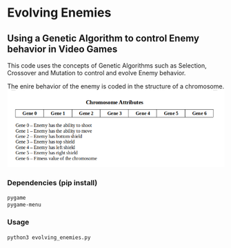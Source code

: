 # Evolving Enemies
## Using a Genetic Algorithm to control Enemy behavior in Video Games

This code uses the concepts of Genetic Algorithms such as Selection, Crossover and Mutation to control and evolve Enemy behavior. 

The enire behavior of the enemy is coded in the structure of a chromosome.
![alt text](https://github.com/NeonInc/Adaptive-Gameplay/blob/master/Images/Chromosome_Attributes.png)

### Dependencies (pip install)
```
pygame
pygame-menu
```
### Usage

```
python3 evolving_enemies.py
```


